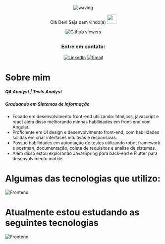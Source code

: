 <div align="center">
  

  

![waving](https://capsule-render.vercel.app/api?type=waving&height=200&text=Felipe%20Gabriel&fontAlign=50&fontAlignY=40&color=0:09e,fff:3cb371F&animation=twinkling&fontColor=3B74BE)

Olá Dev! Seja bem vindo(a) <img src="https://c.tenor.com/Wx9IEmZZXSoAAAAi/hi.gif" width=30>

  ![Github viewers](https://komarev.com/ghpvc/?username=FelipeGabriel7&color=3B74BE&style=for-the-badge)

##

### Entre em contato:


<div>
  
  [![LinkedIn](https://img.shields.io/badge/LinkedIn-000?style=for-the-badge&logo=linkedin&logoColor=0E76A8)](https://www.linkedin.com/in/felipe-gabriel-dev/)
  [![Email](https://img.shields.io/badge/Email-000?style=for-the-badge&logo=gmail&logoColor=0E76A8)](mailto:felipegabfd@gmail.com)
  
</div>

</div>

# Sobre mim

<h5> QA Analyst | Tests Analyst</h5>
<h5> Graduando em Sistemas de Informação</h5>
<ul>
  <li> Focado em desenvolvimento front-end utilizando: html,css, javascript e react além disso melhorando minhas habilidades em front-end com Angular. </li>
  <li>  Proficiente em UI design e desenvolvimento front-end, com habilidades sólidas em criar interfaces intuitivas e responsivas.</li>
  <li>  Possuo habilidades em automação de testes utilizando robot framework e postman, documentação, coleta de requisitos e analíse de sistemas.</li>
  <li>  Além disso estou explorando Java/Spring para back-end e Flutter para desenvolvimento mobile.</li>
</ul>

# Algumas das tecnologias que utilizo:

![Frontend](https://skillicons.dev/icons?i=figma,html,css,sass,bootstrap,js,typescript,react,mysql,postman)

# Atualmente estou estudando as seguintes tecnologias

![Frontend](https://skillicons.dev/icons?i=ts,java,spring)

<br>



  
